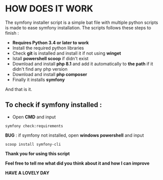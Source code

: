 

# HOW DOES IT WORK

The symfony installer script is a simple bat file with multiple python scripts is made to ease symfony installation. 
The scripts follows these steps to finish :
* **Requires Python 3.4 or later to work**
* Install the required python libraries 
* Check **git** is installed and install it if not using **winget**
* Istall **powershell scoop** if didn't exist 
* Download and install **php 8.1** and add it automatically to **the path** if it didn't find any php version
* Download and install **php composer**
* Finally it installs **symfony**

And that is it.

## To check if symfony installed : 
* Open **CMD** and input
```shell
symfony check:requirements
```
**BUG** : if symfony not installed, open **windows powershell** and input 
```shell
scoop install symfony-cli
```
**Thank you for using this script**

**Feel free to tell me what did you think about it and how I can improve**

**HAVE A LOVELY DAY**
